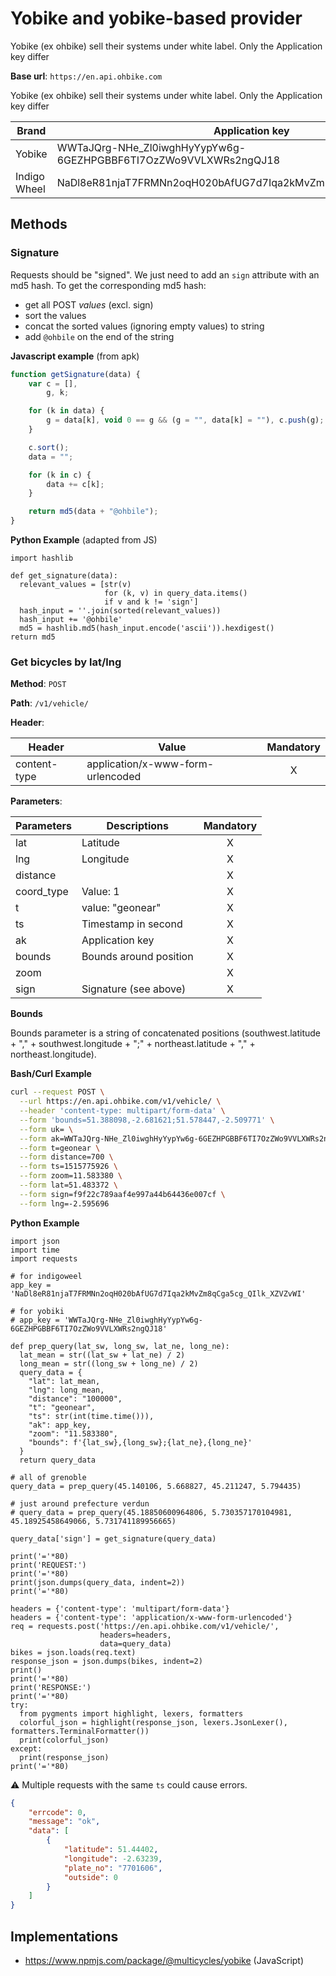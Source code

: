 # Yobike and yobike-based provider 

Yobike (ex ohbike) sell their systems under white label.
Only the Application key differ

**Base url**: `https://en.api.ohbike.com`

Yobike (ex ohbike) sell their systems under white label.
Only the Application key differ

| Brand        | Application key                                                  |
| ------------ | ---------------------------------------------------------------- |
| Yobike       | WWTaJQrg-NHe_Zl0iwghHyYypYw6g-6GEZHPGBBF6TI7OzZWo9VVLXWRs2ngQJ18 |
| Indigo Wheel | NaDl8eR81njaT7FRMNn2oqH020bAfUG7d7Iqa2kMvZm8qCga5cg_QIlk_XZVZvWI |

## Methods

### Signature

Requests should be "signed". We just need to add an `sign` attribute with an md5 hash.
To get the corresponding md5 hash:

* get all POST _values_ (excl. sign)
* sort the values
* concat the sorted values (ignoring empty values) to string
* add `@ohbile` on the end of the string

**Javascript example** (from apk)

```JavaScript
function getSignature(data) {
    var c = [],
        g, k;

    for (k in data) {
        g = data[k], void 0 == g && (g = "", data[k] = ""), c.push(g);
    }

    c.sort();
    data = "";

    for (k in c) {
        data += c[k];
    }

    return md5(data + "@ohbile");
}
```

**Python Example** (adapted from JS)

```python3
import hashlib

def get_signature(data):
  relevant_values = [str(v)
                     for (k, v) in query_data.items()
                     if v and k != 'sign']
  hash_input = ''.join(sorted(relevant_values))
  hash_input += '@ohbile'
  md5 = hashlib.md5(hash_input.encode('ascii')).hexdigest()
return md5
```

### Get bicycles by lat/lng

**Method**: `POST`

**Path**: `/v1/vehicle/`

**Header**:

| Header       | Value                             | Mandatory |
| ------------ | --------------------------------- | :-------: |
| content-type | application/x-www-form-urlencoded |     X     |

**Parameters**:

| Parameters | Descriptions           | Mandatory |
| ---------- | ---------------------- | :-------: |
| lat        | Latitude               |     X     |
| lng        | Longitude              |     X     |
| distance   |                        |     X     |
| coord_type | Value: 1               |     X     |
| t          | value: "geonear"       |     X     |
| ts         | Timestamp in second    |     X     |
| ak         | Application key        |     X     |
| bounds     | Bounds around position |     X     |
| zoom       |                        |     X     |
| sign       | Signature (see above)  |     X     |

**Bounds**

Bounds parameter is a string of concatenated positions (southwest.latitude + "," + southwest.longitude + ";" + northeast.latitude + "," + northeast.longitude).

**Bash/Curl Example**

```bash
curl --request POST \
  --url https://en.api.ohbike.com/v1/vehicle/ \
  --header 'content-type: multipart/form-data' \
  --form 'bounds=51.388098,-2.681621;51.578447,-2.509771' \
  --form uk= \
  --form ak=WWTaJQrg-NHe_Zl0iwghHyYypYw6g-6GEZHPGBBF6TI7OzZWo9VVLXWRs2ngQJ18 \
  --form t=geonear \
  --form distance=700 \
  --form ts=1515775926 \
  --form zoom=11.583380 \
  --form lat=51.483372 \
  --form sign=f9f22c789aaf4e997a44b64436e007cf \
  --form lng=-2.595696
```

**Python Example**

```python3
import json
import time
import requests

# for indigoweel
app_key = 'NaDl8eR81njaT7FRMNn2oqH020bAfUG7d7Iqa2kMvZm8qCga5cg_QIlk_XZVZvWI'

# for yobiki
# app_key = 'WWTaJQrg-NHe_Zl0iwghHyYypYw6g-6GEZHPGBBF6TI7OzZWo9VVLXWRs2ngQJ18'

def prep_query(lat_sw, long_sw, lat_ne, long_ne):
  lat_mean = str((lat_sw + lat_ne) / 2)
  long_mean = str((long_sw + long_ne) / 2)
  query_data = {
    "lat": lat_mean,
    "lng": long_mean,
    "distance": "100000",
    "t": "geonear",
    "ts": str(int(time.time())),
    "ak": app_key,
    "zoom": "11.583380",
    "bounds": f'{lat_sw},{long_sw};{lat_ne},{long_ne}'
  }
  return query_data

# all of grenoble
query_data = prep_query(45.140106, 5.668827, 45.211247, 5.794435)

# just around prefecture verdun
# query_data = prep_query(45.18850600964806, 5.730357170104981, 45.18925458649066, 5.731741189956665)

query_data['sign'] = get_signature(query_data)

print('='*80)
print('REQUEST:')
print('='*80)
print(json.dumps(query_data, indent=2))
print('='*80)

headers = {'content-type': 'multipart/form-data'}
headers = {'content-type': 'application/x-www-form-urlencoded'}
req = requests.post('https://en.api.ohbike.com/v1/vehicle/',
                    headers=headers,
                    data=query_data)
bikes = json.loads(req.text)
response_json = json.dumps(bikes, indent=2)
print()
print('='*80)
print('RESPONSE:')
print('='*80)
try:
  from pygments import highlight, lexers, formatters
  colorful_json = highlight(response_json, lexers.JsonLexer(), formatters.TerminalFormatter())
  print(colorful_json)
except:
  print(response_json)
print('='*80)
```

:warning: Multiple requests with the same `ts` could cause errors.

```JSON
{
	"errcode": 0,
	"message": "ok",
	"data": [
		{
			"latitude": 51.44402,
			"longitude": -2.63239,
			"plate_no": "7701606",
			"outside": 0
		}
    ]
}
```

## Implementations

* https://www.npmjs.com/package/@multicycles/yobike (JavaScript)
